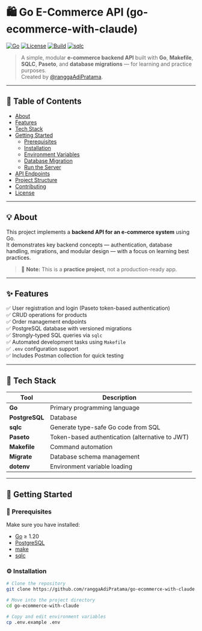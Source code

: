 # 🛍️ Go E-Commerce API (go-ecommerce-with-claude)

[![Go](https://img.shields.io/badge/Go-1.x-blue.svg)](https://golang.org)
[![License](https://img.shields.io/badge/license-MIT-green.svg)](LICENSE)
[![Build](https://img.shields.io/badge/build-passing-brightgreen.svg)](#)
[![sqlc](https://img.shields.io/badge/sqlc-queries-auto-generated-yellow.svg)](https://sqlc.dev/)

> A simple, modular **e-commerce backend API** built with **Go**, **Makefile**, **SQLC**, **Paseto**, and **database migrations** — for learning and practice purposes.  
> Created by [@ranggaAdiPratama](https://github.com/ranggaAdiPratama).

---

## 📖 Table of Contents
- [About](#about)
- [Features](#features)
- [Tech Stack](#tech-stack)
- [Getting Started](#getting-started)
  - [Prerequisites](#prerequisites)
  - [Installation](#installation)
  - [Environment Variables](#environment-variables)
  - [Database Migration](#database-migration)
  - [Run the Server](#run-the-server)
- [API Endpoints](#api-endpoints)
- [Project Structure](#project-structure)
- [Contributing](#contributing)
- [License](#license)

---

## 💡 About

This project implements a **backend API for an e-commerce system** using Go.  
It demonstrates key backend concepts — authentication, database handling, migrations, and modular design — with a focus on learning best practices.

> 🧠 **Note:** This is a **practice project**, not a production-ready app.

---

## ✨ Features

✅ User registration and login (Paseto token-based authentication)  
✅ CRUD operations for products  
✅ Order management endpoints  
✅ PostgreSQL database with versioned migrations  
✅ Strongly-typed SQL queries via `sqlc`  
✅ Automated development tasks using `Makefile`  
✅ `.env` configuration support  
✅ Includes Postman collection for quick testing  

---

## 🧰 Tech Stack

| Tool | Description |
|------|--------------|
| **Go** | Primary programming language |
| **PostgreSQL** | Database |
| **sqlc** | Generate type-safe Go code from SQL |
| **Paseto** | Token-based authentication (alternative to JWT) |
| **Makefile** | Command automation |
| **Migrate** | Database schema management |
| **dotenv** | Environment variable loading |

---

## 🚀 Getting Started

### 🧩 Prerequisites
Make sure you have installed:
- [Go](https://go.dev/dl/) ≥ 1.20  
- [PostgreSQL](https://www.postgresql.org/download/)  
- [make](https://www.gnu.org/software/make/)  
- [sqlc](https://docs.sqlc.dev/en/latest/overview/install.html)

### ⚙️ Installation

```bash
# Clone the repository
git clone https://github.com/ranggaAdiPratama/go-ecommerce-with-claude.git

# Move into the project directory
cd go-ecommerce-with-claude

# Copy and edit environment variables
cp .env.example .env
